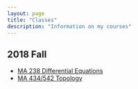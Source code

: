```yaml
---
layout: page
title: "Classes"
description: "Information on my courses"
---
```


## 2018 Fall 

- [MA 238 Differential Equations](/classes/2018/08/ma238/)
- [MA 434/542 Topology](/classes/2018/08/ma434)
